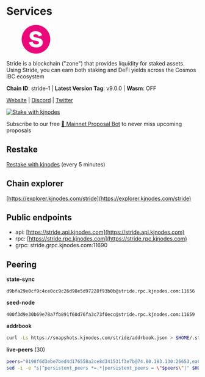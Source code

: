 # Services

<figure><img src="https://raw.githubusercontent.com/kj89/cosmos-images/main/logos/stride.png" alt=""><figcaption></figcaption></figure>

Stride is a blockchain ("zone") that provides liquidity for staked assets.  Using Stride, you can earn both staking and DeFi yields across the Cosmos IBC ecosystem

**Chain ID**: stride-1 | **Latest Version Tag**: v9.0.0 | **Wasm**: OFF

[Website](https://stride.zone) | [Discord](https://discord.gg/mzQZ8dAE7u) | [Twitter](https://twitter.com/stride_zone)

[![Stake with kjnodes](https://i.ibb.co/cr44Q8j/button-stake-with-kjnodes.png)](https://restake.app/stride/stridevaloper1j8gkhtllnp252l6g6zwzea30e7pvzqttr9768n)

Subscribe to our free [🤖 Mainnet Proposal Bot](https://t.me/kjnodes_proposal_bot) to never miss upcoming proposals

## Restake

[Restake with kjnodes](https://restake.app/stride/stridevaloper1j8gkhtllnp252l6g6zwzea30e7pvzqttr9768n) (every 5 minutes)
## Chain explorer
[https://explorer.kjnodes.com/stride](https://explorer.kjnodes.com/stride)

## Public endpoints

* api: [https://stride.api.kjnodes.com](https://stride.api.kjnodes.com)
* rpc: [https://stride.rpc.kjnodes.com](https://stride.rpc.kjnodes.com)
* grpc: stride.grpc.kjnodes.com:11690

## Peering

**state-sync**

```text
d9bfa29e0cf9c4ce0cc9c26d98e5d97228f93b0b@stride.rpc.kjnodes.com:11656
```

**seed-node**

```text
400f3d9e30b69e78a7fb891f60d76fa3c73f0ecc@stride.rpc.kjnodes.com:11659
```

**addrbook**
```bash
curl -Ls https://snapshots.kjnodes.com/stride/addrbook.json > $HOME/.stride/config/addrbook.json
```

**live-peers** (30)
```bash
peers="0198f6d3ebe7bed4d176558a2ce8d341531f3e7b@74.80.183.130:26653,ea6a7b2f366bc343f0670f1673fd86001dd08eb0@65.108.122.246:26636,463b1dc6903455575079572fb23407be586f2a4b@185.16.39.37:26656,2254e6968e5c7ebc98ef5b79b388502fa44e10e1@5.161.134.44:26656,6831d67983cf5ebcb44da01737ccd6ccbd15c08e@193.70.47.90:12256,ade7d4d0009c7725ee991b8c40a7f646f76bf1e3@149.102.140.108:26656,a7b4cf6f65138ba61518c2c45402da32dc8e28b7@88.99.164.158:21016,04b797b5a56fb939a97a3c7d9c3230d09b85e8d7@93.189.30.118:26656,9731c3365c772b3bc4580de5708a33f22c6174ec@208.102.87.76:26656,ed857708c330334e1e62751470d6ecddf0397459@65.109.69.59:12256,1ec2a654e00e22279ee50f13f074f2bce7218681@15.235.114.194:10156,1483ddbd1ba369c01d5496877314ed1b09bd9cc3@65.21.189.221:12256,186cc57831ec3f1b44066bcf485a9f1f0796479a@77.37.176.99:26656,44e797771bff124693e63a8ec331d42873cf2ae2@95.217.202.49:35656,dfc62810eeaab86587b2975c79f3c12d4830652d@15.235.114.54:26656,9ee75491e354965d8bfd8434aa093f8613bc1dce@65.108.238.103:12256,b212d5740b2e11e54f56b072dc13b6134650cfb5@164.152.160.97:26656,20f56a68a04eedc764b7e1b87b7032a50b9d4fe9@51.81.155.97:10456,a7d96dc929824613315dcc1c90fee119f28cc51f@164.152.160.155:26656,a3f95b0b15c31a68a7535f6068c4e14b95e90dcf@65.109.92.240:21016,69fc32ac94aa1ccbac270fa58370459e647c251f@5.9.66.9:26656,cb0b38aa612e8ac05f704d9b2feb7526607afb77@143.42.121.64:26656,18704d8ffb35d412adb3fb8eea62c894cf175e75@86.48.26.130:26656,be546a9a1b8b664a32ad5f45fa1d4087b44e0f83@135.181.214.120:26656,d9bfa29e0cf9c4ce0cc9c26d98e5d97228f93b0b@65.109.88.38:16656,df43d9a9490495aa528431077b526eabeec46b52@95.217.197.100:26653,89757803f40da51678451735445ad40d5b15e059@169.155.168.67:26656,3505b1ece40f94cab8f80cfe31f5106c028ccd05@185.193.17.40:12256,3023b940ec9a39661c95877cec99e17416dc2a17@51.89.6.150:21656,8fff37214fb0ef622f1c09dccb22d6321e004c3e@109.123.242.163:50056"
sed -i -e "s|^persistent_peers *=.*|persistent_peers = \"$peers\"|" $HOME/.stride/config/config.toml
```
